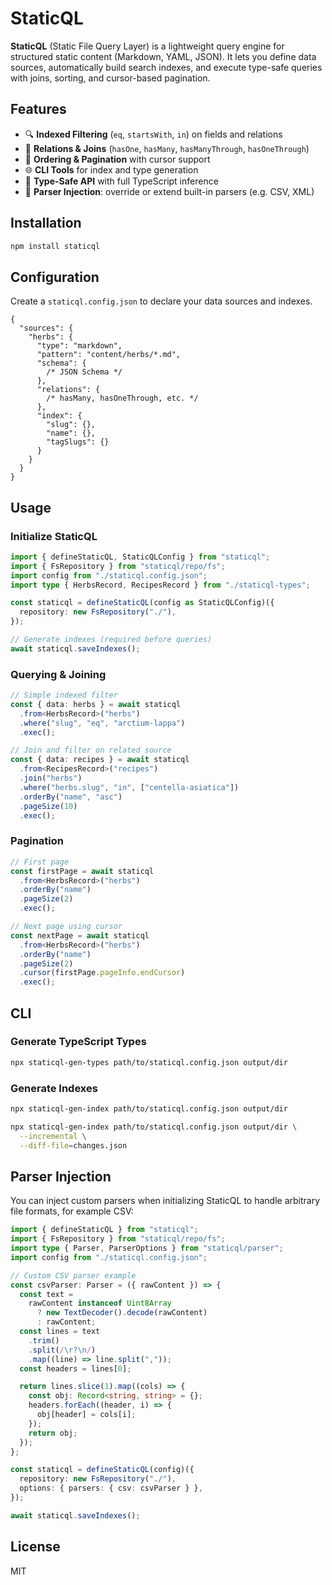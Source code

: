 # StaticQL

**StaticQL** (Static File Query Layer) is a lightweight query engine for structured static content (Markdown, YAML, JSON).
It lets you define data sources, automatically build search indexes, and execute type-safe queries with joins, sorting, and cursor-based pagination.

## Features

- 🔍 **Indexed Filtering** (`eq`, `startsWith`, `in`) on fields and relations
- 🔗 **Relations & Joins** (`hasOne`, `hasMany`, `hasManyThrough`, `hasOneThrough`)
- 🔢 **Ordering & Pagination** with cursor support
- 🌐 **CLI Tools** for index and type generation
- 🔧 **Type-Safe API** with full TypeScript inference
- 🧩 **Parser Injection**: override or extend built-in parsers (e.g. CSV, XML)

## Installation

```bash
npm install staticql
```

## Configuration

Create a `staticql.config.json` to declare your data sources and indexes.

```jsonc
{
  "sources": {
    "herbs": {
      "type": "markdown",
      "pattern": "content/herbs/*.md",
      "schema": {
        /* JSON Schema */
      },
      "relations": {
        /* hasMany, hasOneThrough, etc. */
      },
      "index": {
        "slug": {},
        "name": {},
        "tagSlugs": {}
      }
    }
  }
}
```

## Usage

### Initialize StaticQL

```ts
import { defineStaticQL, StaticQLConfig } from "staticql";
import { FsRepository } from "staticql/repo/fs";
import config from "./staticql.config.json";
import type { HerbsRecord, RecipesRecord } from "./staticql-types";

const staticql = defineStaticQL(config as StaticQLConfig)({
  repository: new FsRepository("./"),
});

// Generate indexes (required before queries)
await staticql.saveIndexes();
```

### Querying & Joining

```ts
// Simple indexed filter
const { data: herbs } = await staticql
  .from<HerbsRecord>("herbs")
  .where("slug", "eq", "arctium-lappa")
  .exec();

// Join and filter on related source
const { data: recipes } = await staticql
  .from<RecipesRecord>("recipes")
  .join("herbs")
  .where("herbs.slug", "in", ["centella-asiatica"])
  .orderBy("name", "asc")
  .pageSize(10)
  .exec();
```

### Pagination

```ts
// First page
const firstPage = await staticql
  .from<HerbsRecord>("herbs")
  .orderBy("name")
  .pageSize(2)
  .exec();

// Next page using cursor
const nextPage = await staticql
  .from<HerbsRecord>("herbs")
  .orderBy("name")
  .pageSize(2)
  .cursor(firstPage.pageInfo.endCursor)
  .exec();
```

## CLI

### Generate TypeScript Types

```bash
npx staticql-gen-types path/to/staticql.config.json output/dir
```

### Generate Indexes

```bash
npx staticql-gen-index path/to/staticql.config.json output/dir
```

```bash
npx staticql-gen-index path/to/staticql.config.json output/dir \
  --incremental \
  --diff-file=changes.json
```

## Parser Injection

You can inject custom parsers when initializing StaticQL to handle arbitrary file formats, for example CSV:

```ts
import { defineStaticQL } from "staticql";
import { FsRepository } from "staticql/repo/fs";
import type { Parser, ParserOptions } from "staticql/parser";
import config from "./staticql.config.json";

// Custom CSV parser example
const csvParser: Parser = ({ rawContent }) => {
  const text =
    rawContent instanceof Uint8Array
      ? new TextDecoder().decode(rawContent)
      : rawContent;
  const lines = text
    .trim()
    .split(/\r?\n/)
    .map((line) => line.split(","));
  const headers = lines[0];

  return lines.slice(1).map((cols) => {
    const obj: Record<string, string> = {};
    headers.forEach((header, i) => {
      obj[header] = cols[i];
    });
    return obj;
  });
};

const staticql = defineStaticQL(config)({
  repository: new FsRepository("./"),
  options: { parsers: { csv: csvParser } },
});

await staticql.saveIndexes();
```

## License

MIT
